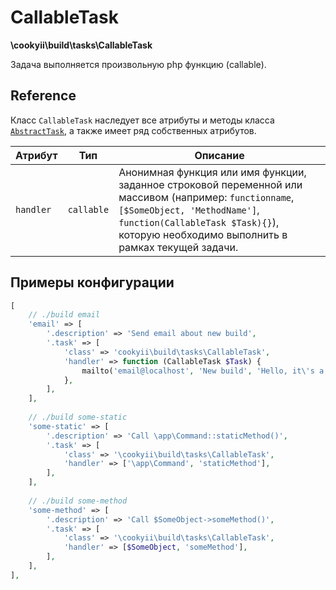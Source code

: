 CallableTask
============

**\cookyii\build\tasks\CallableTask**

Задача выполняется произвольную php функцию (callable).

Reference
---------

Класс `CallableTask` наследует все атрибуты и методы класса [`AbstractTask`][], а также имеет ряд собственных атрибутов.

| Атрибут | Тип | Описание | 
| ------- | --- | -------- |
| `handler` | `callable` | Анонимная функция или имя функции, заданное строковой переменной или массивом (например: `functionname`, `[$SomeObject, 'MethodName']`, `function(CallableTask $Task){}`), которую необходимо выполнить в рамках текущей задачи. |

Примеры конфигурации
--------------------
```php
[
    // ./build email
    'email' => [
        '.description' => 'Send email about new build',
        '.task' => [
            'class' => 'cookyii\build\tasks\CallableTask',
            'handler' => function (CallableTask $Task) {
                mailto('email@localhost', 'New build', 'Hello, it\'s a new build.');
            },
        ],
    ],
    
    // ./build some-static
    'some-static' => [
        '.description' => 'Call \app\Command::staticMethod()',
        '.task' => [
            'class' => '\cookyii\build\tasks\CallableTask',
            'handler' => ['\app\Command', 'staticMethod'],
        ],
    ],
    
    // ./build some-method
    'some-method' => [
        '.description' => 'Call $SomeObject->someMethod()',
        '.task' => [
            'class' => '\cookyii\build\tasks\CallableTask',
            'handler' => [$SomeObject, 'someMethod'],
        ],
    ],
],
```

[`AbstractTask`]: 03-reference-abstract-task.md
